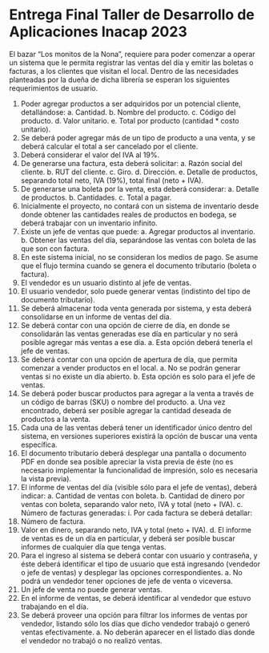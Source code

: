 # Entrega Final Taller de Desarrollo de Aplicaciones Inacap 2023

El bazar “Los monitos de la Nona”, requiere para poder comenzar a operar un sistema que le permita registrar las ventas del día y emitir las boletas o facturas, a los clientes que visitan el local.
Dentro de las necesidades planteadas por la dueña de dicha librería se esperan los siguientes requerimientos de usuario.
1.	Poder agregar productos a ser adquiridos por un potencial cliente, detallándose:
  a.	Cantidad.
  b.	Nombre del producto.
  c.	Código del producto.
  d.	Valor unitario.
  e.	Total por producto (cantidad * costo unitario).
2.	Se deberá poder agregar más de un tipo de producto a una venta, y se deberá calcular el total a ser cancelado por el cliente.
3.	Deberá considerar el valor del IVA al 19%.
4.	De generarse una factura, esta deberá solicitar:
  a.	Razón social del cliente.
  b.	RUT del cliente.
  c.	Giro.
  d.	Dirección.
  e.	Detalle de productos, separando total neto, IVA (19%), total final (neto + IVA).
5.	De generarse una boleta por la venta, esta deberá considerar:
  a.	Detalle de productos.
  b.	Cantidades.
  c.	Total a pagar.
6.	Inicialmente el proyecto, no contará con un sistema de inventario desde donde obtener las cantidades reales de productos en bodega, se deberá trabajar con un inventario infinito.
7.	Existe un jefe de ventas que puede:
  a.	Agregar productos al inventario.
  b.	Obtener las ventas del día, separándose las ventas con boleta de las que son con factura.
8.	En este sistema inicial, no se consideran los medios de pago. Se asume que el flujo termina cuando se genera el documento tributario (boleta o factura).
9.	El vendedor es un usuario distinto al jefe de ventas.
10.	El usuario vendedor, solo puede generar ventas (indistinto del tipo de documento tributario).
11.	Se deberá almacenar toda venta generada por sistema, y esta deberá consolidarse en un informe de ventas del día.
12.	Se deberá contar con una opción de cierre de día, en donde se consolidarán las ventas generadas ese día en particular y no será posible agregar más ventas a ese día.
  a.	Esta opción deberá tenerla el jefe de ventas.
13.	Se deberá contar con una opción de apertura de día, que permita comenzar a vender productos en el local.
  a.	No se podrán generar ventas si no existe un día abierto.
  b.	Esta opción es solo para el jefe de ventas.
14.	Se deberá poder buscar productos para agregar a la venta a través de un código de barras (SKU) o nombre del producto.
  a.	Una vez encontrado, deberá ser posible agregar la cantidad deseada de productos a la venta.
15.	Cada una de las ventas deberá tener un identificador único dentro del sistema, en versiones superiores existirá la opción de buscar una venta específica.
16.	El documento tributario deberá desplegar una pantalla o documento PDF en donde sea posible apreciar la vista previa de éste (no es necesario implementar la funcionalidad de impresión, solo es necesaria la vista previa).
17.	El informe de ventas del día (visible sólo para el jefe de ventas), deberá indicar:
  a.	Cantidad de ventas con boleta.
  b.	Cantidad de dinero por ventas con boleta, separando valor neto, IVA y total (neto + IVA).
  c.	Número de facturas generadas:
i.	Por cada factura se deberá detallar:
  1.	Número de factura.
  2.	Valor en dinero, separando neto, IVA y total (neto + IVA).
  d.	El informe de ventas es de un día en particular, y deberá ser posible buscar informes de cualquier día que tenga ventas.
18.	Para el ingreso al sistema se deberá contar con usuario y contraseña, y éste deberá identificar el tipo de usuario que está ingresando (vendedor o jefe de ventas) y desplegar las opciones correspondientes.
  a.	No podrá un vendedor tener opciones de jefe de venta o viceversa.
19.	Un jefe de venta no puede generar ventas.
20.	En el informe de ventas, se deberá identificar al vendedor que estuvo trabajando en el día.
21.	Se deberá proveer una opción para filtrar los informes de ventas por vendedor, listando sólo los días que dicho vendedor trabajó o generó ventas efectivamente.
  a.	No deberán aparecer en el listado días donde el vendedor no trabajó o no realizó ventas.
